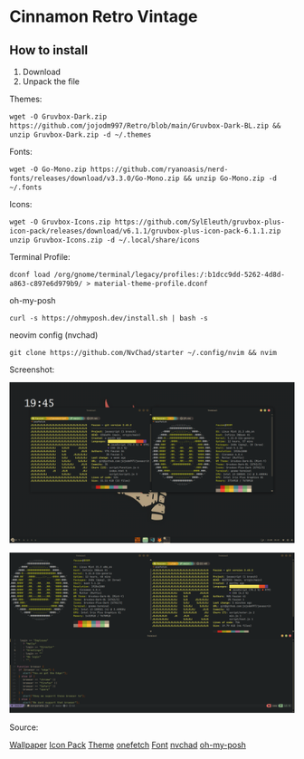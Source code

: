 # Cinnamon Retro Vintage

## How to install
1. Download
2. Unpack the file

Themes:

```
wget -O Gruvbox-Dark.zip https://github.com/jojodm997/Retro/blob/main/Gruvbox-Dark-BL.zip && unzip Gruvbox-Dark.zip -d ~/.themes
```

Fonts:

```
wget -O Go-Mono.zip https://github.com/ryanoasis/nerd-fonts/releases/download/v3.3.0/Go-Mono.zip && unzip Go-Mono.zip -d ~/.fonts
```
Icons:

```
wget -O Gruvbox-Icons.zip https://github.com/SylEleuth/gruvbox-plus-icon-pack/releases/download/v6.1.1/gruvbox-plus-icon-pack-6.1.1.zip unzip Gruvbox-Icons.zip -d ~/.local/share/icons
```

Terminal Profile:

```
dconf load /org/gnome/terminal/legacy/profiles:/:b1dcc9dd-5262-4d8d-a863-c897e6d979b9/ > material-theme-profile.dconf
```


oh-my-posh
```
curl -s https://ohmyposh.dev/install.sh | bash -s
```


neovim config (nvchad)
```
git clone https://github.com/NvChad/starter ~/.config/nvim && nvim
```


Screenshot:

![Hello](https://github.com/jojodm997/Retro/blob/main/Screenshot%20from%202024-07-23%2019-45-07.png)

![Hello](https://github.com/jojodm997/Retro/blob/main/Screenshot%20from%202024-07-28%2022-50-53.png)

Source:

[Wallpaper](https://gruvbox-wallpapers.pages.dev/)
[Icon Pack](https://github.com/SylEleuth/gruvbox-plus-icon-pack)
[Theme](https://github.com/Fausto-Korpsvart/Gruvbox-GTK-Theme)
[onefetch](https://github.com/o2sh/onefetch)
[Font](https://www.nerdfonts.com/font-downloads)
[nvchad](https://nvchad.com/)
[oh-my-posh](https://ohmyposh.dev)
